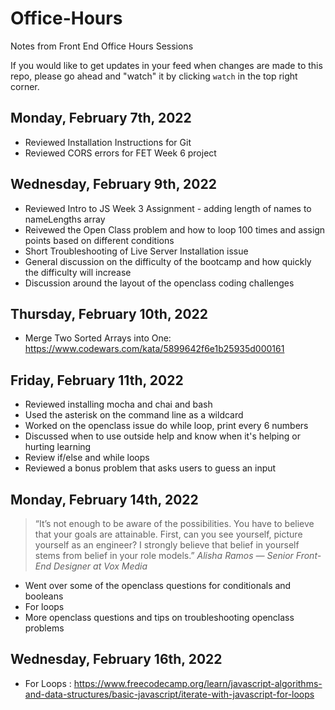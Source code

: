 # Office-Hours
Notes from Front End Office Hours Sessions

If you would like to get updates in your feed when changes are made to this repo, please go ahead and "watch" it by clicking ```watch``` in the top right corner. 

## Monday, February 7th, 2022
+ Reviewed Installation Instructions for Git
+ Reviewed CORS errors for FET Week 6 project

## Wednesday, February 9th, 2022

+ Reviewed Intro to JS Week 3 Assignment - adding length of names to nameLengths array
+ Reivewed the Open Class problem and how to loop 100 times and assign points based on different conditions
+ Short Troubleshooting of Live Server Installation issue
+ General discussion on the difficulty of the bootcamp and how quickly the difficulty will increase
+ Discussion around the layout of the openclass coding challenges

## Thursday, February 10th, 2022

+ Merge Two Sorted Arrays into One: https://www.codewars.com/kata/5899642f6e1b25935d000161


## Friday, February 11th, 2022
+ Reviewed installing mocha and chai and bash
+ Used the asterisk on the command line as a wildcard
+ Worked on the openclass issue do while loop, print every 6 numbers
+ Discussed when to use outside help and know when it's helping or hurting learning
+ Review if/else and while loops
+ Reviewed a bonus problem that asks users to guess an input



## Monday, February 14th, 2022

> “It’s not enough to be aware of the possibilities. You have to believe that your goals are attainable. First, can you see yourself, picture yourself as an engineer? I strongly believe that belief in yourself stems from belief in your role models.”
*Alisha Ramos — Senior Front-End Designer at Vox Media*


+ Went over some of the openclass questions for conditionals and booleans
+ For loops
+ More openclass questions and tips on troubleshooting openclass problems

## Wednesday, February 16th, 2022

+ For Loops : https://www.freecodecamp.org/learn/javascript-algorithms-and-data-structures/basic-javascript/iterate-with-javascript-for-loops

